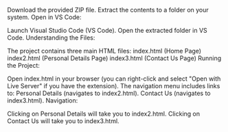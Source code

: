 Download the provided ZIP file. Extract the contents to a folder on your system. Open in VS Code:

Launch Visual Studio Code (VS Code). Open the extracted folder in VS Code. Understanding the Files:

The project contains three main HTML files: index.html (Home Page) index2.html (Personal Details Page) index3.html (Contact Us Page) Running the Project:

Open index.html in your browser (you can right-click and select "Open with Live Server" if you have the extension). The navigation menu includes links to: Personal Details (navigates to index2.html). Contact Us (navigates to index3.html). Navigation:

Clicking on Personal Details will take you to index2.html. Clicking on Contact Us will take you to index3.html.
